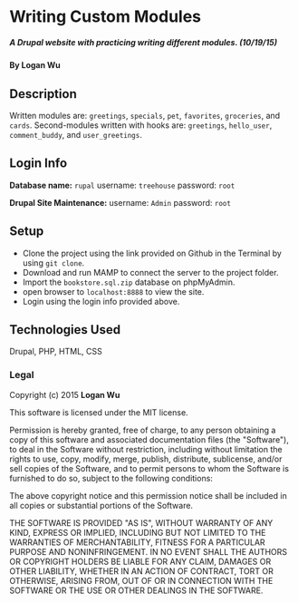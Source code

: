 # Writing Custom Modules

##### A Drupal website with practicing writing different modules. (10/19/15)

#### By Logan Wu

## Description
Written modules are: ```greetings```, ```specials```, ```pet```, ```favorites```, ```groceries```, and ```cards```.
Second-modules written with hooks are: ```greetings```, ```hello_user```, ```comment_buddy```, and ```user_greetings```.


Login Info
----------
**Database name:** ```rupal```
username: ```treehouse```
password: ```root```

**Drupal Site Maintenance:**
username: ```Admin```
password: ```root```


## Setup
* Clone the project using the link provided on Github in the Terminal by using ```git clone```.
* Download and run MAMP to connect the server to the project folder.
* Import the ```bookstore.sql.zip``` database on phpMyAdmin.
* open browser to ```localhost:8888``` to view the site.
* Login using the login info provided above.

## Technologies Used

Drupal, PHP, HTML, CSS

### Legal

Copyright (c) 2015 **Logan Wu**

This software is licensed under the MIT license.

Permission is hereby granted, free of charge, to any person obtaining a copy
of this software and associated documentation files (the "Software"), to deal
in the Software without restriction, including without limitation the rights
to use, copy, modify, merge, publish, distribute, sublicense, and/or sell
copies of the Software, and to permit persons to whom the Software is
furnished to do so, subject to the following conditions:

The above copyright notice and this permission notice shall be included in
all copies or substantial portions of the Software.

THE SOFTWARE IS PROVIDED "AS IS", WITHOUT WARRANTY OF ANY KIND, EXPRESS OR
IMPLIED, INCLUDING BUT NOT LIMITED TO THE WARRANTIES OF MERCHANTABILITY,
FITNESS FOR A PARTICULAR PURPOSE AND NONINFRINGEMENT. IN NO EVENT SHALL THE
AUTHORS OR COPYRIGHT HOLDERS BE LIABLE FOR ANY CLAIM, DAMAGES OR OTHER
LIABILITY, WHETHER IN AN ACTION OF CONTRACT, TORT OR OTHERWISE, ARISING FROM,
OUT OF OR IN CONNECTION WITH THE SOFTWARE OR THE USE OR OTHER DEALINGS IN
THE SOFTWARE.

